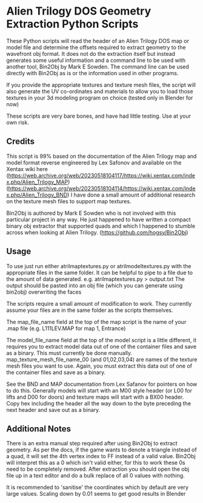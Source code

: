 # Alien Trilogy DOS Geometry Extraction Python Scripts
These Python scripts will read the header of an Alien Trilogy DOS map or model file and determine the offsets required to extract geometry to the wavefront obj format. It does not do the extraction itself but instead generates some useful information and a command line to be used with another tool, Bin2Obj by Mark E Sowden. The command line can be used directly with Bin2Obj as is or the information used in other programs.

If you provide the appropriate textures and texture mesh files, the script will also generate the UV co-ordinates and materials to allow you to load those textures in your 3d modeling program on choice (tested only in Blender for now)

These scripts are very bare bones, and have had little testing. Use at your own risk.

## Credits
This script is 99% based on the documentation of the Alien Trilogy map and model format reverse engineered by Lex Safonov and available on the Xentax wiki here (https://web.archive.org/web/20230518104117/https://wiki.xentax.com/index.php/Alien_Trilogy_MAP)
(https://web.archive.org/web/20230518104114/https://wiki.xentax.com/index.php/Alien_Trilogy_BND)
I have done a small amount of additional research on the texture mesh files to support map textures.

Bin2Obj is authored by Mark E Sowden who is not involved with this particular project in any way. He just happened to have written a compact binary obj extractor that supported quads and which I happened to stumble across when looking at Alien Trilogy.
(https://github.com/hogsy/Bin2Obj)


## Usage
To use just run either atrilmaptextures.py or atrilmodeltextures.py with the appropriate files in the same folder.
It can be helpful to pipe to a file due to the amount of data generated. e.g. atrilmaptextures.py > output.txt
The output should be pasted into an obj file (which you can generate using bin2obj) overwriting the faces

The scripts require a small amount of modification to work. They currently assume your files are in the same folder as the scripts themselves.

The map_file_name field at the top of the map script is the name of your .map file (e.g. L111LEV.MAP for map 1, Entrance)

The model_file_name field at the top of the model script is a little different, it requires you to extract model data out of one of the container files and save as a binary. This must currently be done manually.
map_texture_mesh_file_name_00 (and 01,02,03,04) are names of the texture mesh files you want to use. Again, you must extract this data out of one of the container files and save as a binary.

See the BND and MAP documentation from Lex Safanov for pointers on how to do this. Generally models will start with an M00 style header (or L00 for lifts and D00 for doors) and texture maps will start with a BX00 header. Copy hex including the header all the way down to the byte preceding the next header and save out as a binary.

## Additional Notes
There is an extra manual step required after using Bin2Obj to extract geometry. As per the docs, if the game wants to denote a triangle instead of a quad, it will set the 4th vertex index to FF instead of a valid value. Bin2Obj will interpret this as a 0 which isn't valid either, for this to work these 0s need to be completely removed. After extraction you should open the obj file up in a text editor and do a bulk replace of all 0 values with nothing.

It is recommended to 'sanitise' the coordinates which by default are very large values. Scaling down by 0.01 seems to get good results in Blender

